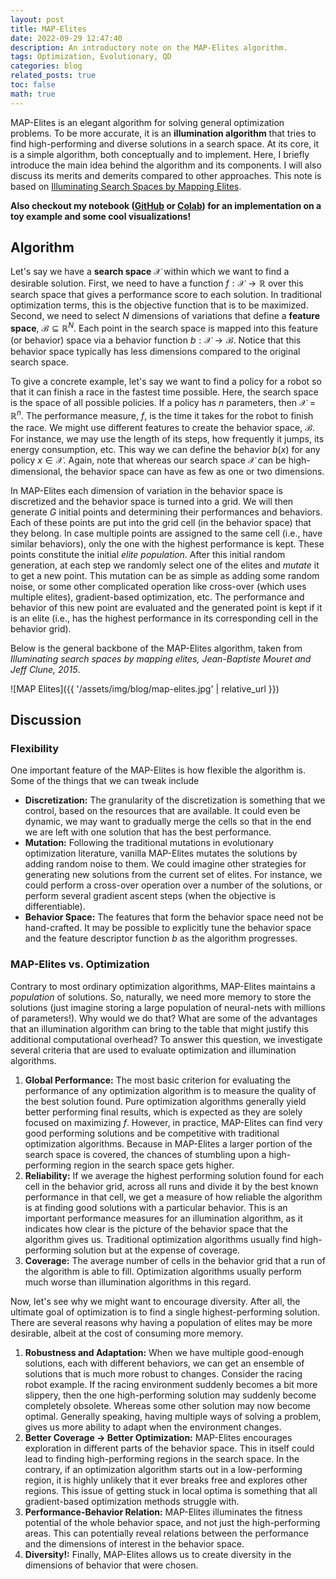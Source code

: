 ```yaml
---
layout: post
title: MAP-Elites
date: 2022-09-29 12:47:40
description: An introductory note on the MAP-Elites algorithm.
tags: Optimization, Evolutionary, QD
categories: blog
related_posts: true
toc: false
math: true
---
```


MAP-Elites is an elegant algorithm for solving general optimization problems. To be more accurate, it is an **illumination algorithm** that tries to find high-performing and diverse solutions in a search space. At its core, it is a simple algorithm, both conceptually and to implement. Here, I briefly introduce the main idea behind the algorithm and its components. I will also discuss its merits and demerits compared to other approaches. This note is based on [Illuminating Search Spaces by Mapping Elites](https://arxiv.org/abs/1504.04909).

**Also checkout my notebook ([GitHub](https://github.com/conflictednerd/map-elites/blob/main/map_elites_demo.ipynb) or [Colab](https://colab.research.google.com/drive/1F4Cb-_NspnfKT9Jy-Cc-whODvRT8m9aE?usp=sharing)) for an implementation on a toy example and some cool visualizations!**

## Algorithm

Let's say we have a **search space** $\mathcal{X}$ within which we want to find a desirable solution. First, we need to have a function $f:\mathcal{X}\to\mathbb{R}$ over this search space that gives a performance score to each solution. In traditional optimization terms, this is the objective function that is to be maximized. Second, we need to select $N$ dimensions of variations that define a **feature space**, $\mathcal{B}\subseteq \mathbb{R}^N$. Each point in the search space is mapped into this feature (or behavior) space via a behavior function $b: \mathcal{X} \to \mathcal{B}$. Notice that this behavior space typically has less dimensions compared to the original search space.

To give a concrete example, let's say we want to find a policy for a robot so that it can finish a race in the fastest time possible. Here, the search space is the space of all possible policies. If a policy has $n$ parameters, then $\mathcal{X} = \mathbb{R}^n$. The performance measure, $f$, is the time it takes for the robot to finish the race. We might use different features to create the behavior space, $\mathcal B$. For instance, we may use the length of its steps, how frequently it jumps, its energy consumption, etc. This way we can define the behavior $b(x)$ for any policy $x \in \mathcal{X}$. Again, note that whereas our search space $\mathcal{X}$ can be high-dimensional, the behavior space can have as few as one or two dimensions.

In MAP-Elites each dimension of variation in the behavior space is discretized and the behavior space is turned into a grid. We will then generate $G$ initial points and determining their performances and behaviors. Each of these points are put into the grid cell (in the behavior space) that they belong. In case multiple points are assigned to the same cell (i.e., have similar behaviors), only the one with the highest performance is kept. These points constitute the initial *elite population*. After this initial random generation, at each step we randomly select one of the elites and *mutate* it to get a new point. This mutation can be as simple as adding some random noise, or some other complicated operation like cross-over (which uses multiple elites), gradient-based optimization, etc. The performance and behavior of this new point are evaluated and the generated point is kept if it is an elite (i.e., has the highest performance in its corresponding cell in the behavior grid).

Below is the general backbone of the MAP-Elites algorithm, taken from *Illuminating search spaces by mapping elites, Jean-Baptiste Mouret and Jeff Clune, 2015*. 

![MAP Elites]({{ '/assets/img/blog/map-elites.jpg' | relative_url }})

## Discussion

### Flexibility

One important feature of the MAP-Elites is how flexible the algorithm is. Some of the things that we can tweak include

+ **Discretization:** The granularity of the discretization is something that we control, based on the resources that are available. It could even be dynamic, we may want to gradually merge the cells so that in the end we are left with one solution that has the best performance.
+ **Mutation:** Following the traditional mutations in evolutionary optimization literature, vanilla MAP-Elites mutates the solutions by adding random noise to them. We could imagine other strategies for generating new solutions from the current set of elites. For instance, we could perform a cross-over operation over a number of the solutions, or perform several gradient ascent steps (when the objective is differentiable).
+ **Behavior Space:** The features that form the behavior space need not be hand-crafted. It may be possible to explicitly tune the behavior space and the feature descriptor function $b$ as the algorithm progresses.

### MAP-Elites vs. Optimization

Contrary to most ordinary optimization algorithms, MAP-Elites maintains a *population* of solutions. So, naturally, we need more memory to store the solutions (just imagine storing a large population of neural-nets with millions of parameters!). Why would we do that? What are some of the advantages that an illumination algorithm can bring to the table that might justify this additional computational overhead? To answer this question, we investigate several criteria that are used to evaluate optimization and illumination algorithms.

1. **Global Performance:** The most basic criterion for evaluating the performance of any optimization algorithm is to measure the quality of the best solution found. Pure optimization algorithms generally yield better performing final results, which is expected as they are solely focused on maximizing $f$. However, in practice, MAP-Elites can find very good performing solutions and be competitive with traditional optimization algorithms. Because in MAP-Elites a larger portion of the search space is covered, the chances of stumbling upon a high-performing region in the search space gets higher.
2. **Reliability:** If we average the highest performing solution found for each cell in the behavior grid, across all runs and divide it by the best known performance in that cell, we get a measure of how reliable the algorithm is at finding good solutions with a particular behavior. This is an important performance measures for an illumination algorithm, as it indicates how clear is the picture of the behavior space that the algorithm gives us. Traditional optimization algorithms usually find high-performing solution but at the expense of coverage.
3. **Coverage:** The average number of cells in the behavior grid that a run of the algorithm is able to fill. Optimization algorithms usually perform much worse than illumination algorithms in this regard.

Now, let's see why we might want to encourage diversity. After all, the ultimate goal of optimization is to find a single highest-performing solution. There are several reasons why having a population of elites may be more desirable, albeit at the cost of consuming more memory.

1. **Robustness and Adaptation:** When we have multiple good-enough solutions, each with different behaviors, we can get an ensemble of solutions that is much more robust to changes. Consider the racing robot example. If the racing environment suddenly becomes a bit more slippery, then the one high-performing solution may suddenly become completely obsolete. Whereas some other solution may now become optimal. Generally speaking, having multiple ways of solving a problem, gives us more ability to adapt when the environment changes.
2. **Better Coverage $\rightarrow$ Better Optimization:** MAP-Elites encourages exploration in different parts of the behavior space. This in itself could lead to finding high-performing regions in the search space. In the contrary, if an optimization algorithm starts out in a low-performing region, it is highly unlikely that it ever breaks free and explores other regions. This issue of getting stuck in local optima is something that all gradient-based optimization methods struggle with.
3. **Performance-Behavior Relation:** MAP-Elites illuminates the fitness potential of the whole behavior space, and not just the high-performing areas. This can potentially reveal relations between the performance and the dimensions of interest in the behavior space.
4. **Diversity!:** Finally, MAP-Elites allows us to create diversity in the dimensions of behavior that were chosen.